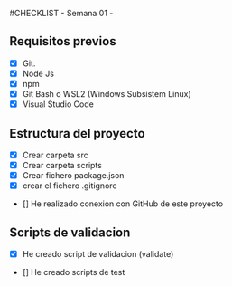 #CHECKLIST - Semana 01 -

## Requisitos previos

- [x] Git.
- [x] Node Js
- [x] npm
- [x] Git Bash o WSL2 (Windows Subsistem Linux)
- [x] Visual Studio Code

## Estructura del proyecto 

- [x] Crear carpeta src
- [x] Crear carpeta scripts
- [x] Crear fichero package.json
- [x] crear el fichero .gitignore
- [] He realizado conexion con GitHub de este proyecto


## Scripts de validacion

- [x] He creado script de validacion (validate)
- [] He creado scripts de test
